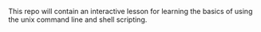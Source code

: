 This repo will contain an interactive lesson for learning the basics of using the unix command line and shell scripting.
